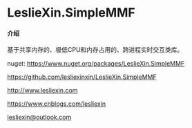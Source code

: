 # LeslieXin.SimpleMMF

#### 介绍
基于共享内存的、极低CPU和内存占用的、跨进程实时交互类库。

nuget: https://www.nuget.org/packages/LeslieXin.SimpleMMF

https://github.com/lesliexinxin/LeslieXin.SimpleMMF

http://www.lesliexin.com

https://www.cnblogs.com/lesliexin

lesliexin@outlook.com

